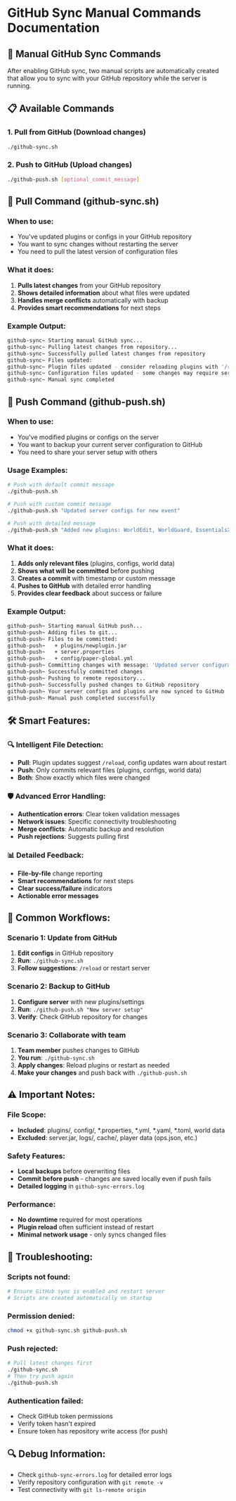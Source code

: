 # GitHub Sync Manual Commands Documentation

## 🚀 Manual GitHub Sync Commands

After enabling GitHub sync, two manual scripts are automatically created that allow you to sync with your GitHub repository while the server is running.

## 📋 Available Commands

### 1. **Pull from GitHub** (Download changes)
```bash
./github-sync.sh
```

### 2. **Push to GitHub** (Upload changes)
```bash
./github-push.sh [optional_commit_message]
```

## 🔽 Pull Command (github-sync.sh)

### **When to use:**
- You've updated plugins or configs in your GitHub repository
- You want to sync changes without restarting the server
- You need to pull the latest version of configuration files

### **What it does:**
1. **Pulls latest changes** from your GitHub repository
2. **Shows detailed information** about what files were updated
3. **Handles merge conflicts** automatically with backup
4. **Provides smart recommendations** for next steps

### **Example Output:**
```bash
github-sync~ Starting manual GitHub sync...
github-sync~ Pulling latest changes from repository...
github-sync~ Successfully pulled latest changes from repository
github-sync~ Files updated:
github-sync~ Plugin files updated - consider reloading plugins with '/reload'
github-sync~ Configuration files updated - some changes may require server restart
github-sync~ Manual sync completed
```

## 🔼 Push Command (github-push.sh)

### **When to use:**
- You've modified plugins or configs on the server
- You want to backup your current server configuration to GitHub
- You need to share your server setup with others

### **Usage Examples:**
```bash
# Push with default commit message
./github-push.sh

# Push with custom commit message
./github-push.sh "Updated server configs for new event"

# Push with detailed message
./github-push.sh "Added new plugins: WorldEdit, WorldGuard, EssentialsX"
```

### **What it does:**
1. **Adds only relevant files** (plugins, configs, world data)
2. **Shows what will be committed** before pushing
3. **Creates a commit** with timestamp or custom message
4. **Pushes to GitHub** with detailed error handling
5. **Provides clear feedback** about success or failure

### **Example Output:**
```bash
github-push~ Starting manual GitHub push...
github-push~ Adding files to git...
github-push~ Files to be committed:
github-push~   + plugins/newplugin.jar
github-push~   + server.properties
github-push~   + config/paper-global.yml
github-push~ Committing changes with message: 'Updated server configuration'
github-push~ Successfully committed changes
github-push~ Pushing to remote repository...
github-push~ Successfully pushed changes to GitHub repository
github-push~ Your server configs and plugins are now synced to GitHub
github-push~ Manual push completed successfully
```

## 🛠️ **Smart Features:**

### **🔍 Intelligent File Detection:**
- **Pull**: Plugin updates suggest `/reload`, config updates warn about restart
- **Push**: Only commits relevant files (plugins, configs, world data)
- **Both**: Show exactly which files were changed

### **🛡️ Advanced Error Handling:**
- **Authentication errors**: Clear token validation messages
- **Network issues**: Specific connectivity troubleshooting
- **Merge conflicts**: Automatic backup and resolution
- **Push rejections**: Suggests pulling first

### **📊 Detailed Feedback:**
- **File-by-file** change reporting
- **Smart recommendations** for next steps
- **Clear success/failure** indicators
- **Actionable error messages**

## 🎯 **Common Workflows:**

### **Scenario 1: Update from GitHub**
1. **Edit configs** in GitHub repository
2. **Run**: `./github-sync.sh`
3. **Follow suggestions**: `/reload` or restart server

### **Scenario 2: Backup to GitHub**
1. **Configure server** with new plugins/settings
2. **Run**: `./github-push.sh "New server setup"`
3. **Verify**: Check GitHub repository for changes

### **Scenario 3: Collaborate with team**
1. **Team member** pushes changes to GitHub
2. **You run**: `./github-sync.sh`
3. **Apply changes**: Reload plugins or restart as needed
4. **Make your changes** and push back with `./github-push.sh`

## ⚠️ **Important Notes:**

### **File Scope:**
- **Included**: plugins/, config/, *.properties, *.yml, *.yaml, *.toml, world data
- **Excluded**: server.jar, logs/, cache/, player data (ops.json, etc.)

### **Safety Features:**
- **Local backups** before overwriting files
- **Commit before push** - changes are saved locally even if push fails
- **Detailed logging** in `github-sync-errors.log`

### **Performance:**
- **No downtime** required for most operations
- **Plugin reload** often sufficient instead of restart
- **Minimal network usage** - only syncs changed files

## 🔧 **Troubleshooting:**

### **Scripts not found:**
```bash
# Ensure GitHub sync is enabled and restart server
# Scripts are created automatically on startup
```

### **Permission denied:**
```bash
chmod +x github-sync.sh github-push.sh
```

### **Push rejected:**
```bash
# Pull latest changes first
./github-sync.sh
# Then try push again
./github-push.sh
```

### **Authentication failed:**
- Check GitHub token permissions
- Verify token hasn't expired
- Ensure token has repository write access (for push)

## 🔍 **Debug Information:**
- Check `github-sync-errors.log` for detailed error logs
- Verify repository configuration with `git remote -v`
- Test connectivity with `git ls-remote origin`